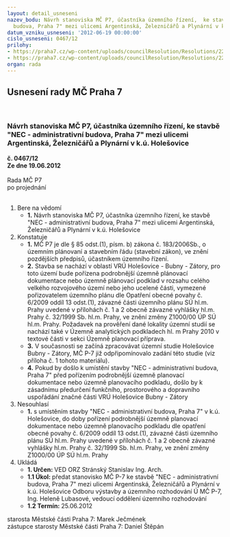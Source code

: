 ```yaml
---
layout: detail_usneseni
nazev_bodu: Návrh stanoviska MČ P7, účastníka územního řízení,  ke stavbě "NEC - administrativní
  budova, Praha 7" mezi ulicemi Argentinská, Železničářů a Plynární v k.ú. Holešovice
datum_vzniku_usneseni: '2012-06-19 00:00:00'
cislo_usneseni: 0467/12
prilohy:
- https://praha7.cz/wp-content/uploads/councilResolution/Resolutions/22723/34-12-nec_11.doc
- https://praha7.cz/wp-content/uploads/councilResolution/Resolutions/22723/34-12-nec_21.doc
organ: rada
---
```

<div id="ucUsn_pList" class="usn">
	<span><h2>Usnesení rady MČ Praha 7 </h2>
<br></span><div class="standBody">
<span><h3>Návrh stanoviska MČ P7, účastníka územního řízení,  ke stavbě "NEC - administrativní budova, Praha 7" mezi ulicemi Argentinská, Železničářů a Plynární v k.ú. Holešovice</h3></span><div class="center">
		<strong>č. 0467/12</strong><br>
	</div>
<div class="center">
		<strong>Ze dne 19.06.2012</strong><br><br>
	</div>Rada MČ P7<br> po projednání<br><br><ol>
<li>Bere na vědomí<ul><li>
<strong>1.</strong> Návrh stanoviska MČ P7, účastníka územního řízení,  ke stavbě "NEC - administrativní budova, Praha 7" mezi ulicemi Argentinská, Železničářů a Plynární v k.ú. Holešovice</li></ul>
</li>
<li>Konstatuje<ul>
<li>
<strong>1.</strong> MČ P7 je dle § 85 odst.(1), písm. b) zákona č. 183/2006Sb., o územním plánovaní a stavebním řádu (stavební zákon), ve znění pozdějších předpisů, účastníkem územního řízení.</li>
<li>
<strong>2.</strong> Stavba se nachází v oblastí VRÚ Holešovice - Bubny - Zátory, pro toto území bude pořízena podrobnější územně plánovací dokumentace nebo územně plánovací podklad v rozsahu celého velkého rozvojového území nebo jeho ucelené části, vymezené pořizovatelem územního plánu dle Opatření obecné povahy č. 6/2009 oddíl 13 odst.(1), závazné části územního plánu SÚ hl.m. Prahy uvedené v přílohách č. 1 a 2 obecně závazné vyhlášky hl.m. Prahy č. 32/1999 Sb. hl.m. Prahy, ve znění změny Z1000/00 ÚP SÚ hl.m. Prahy. Požadavek na prověření dané lokality územní studií se nachází také v Územně analytických podkladech hl. m Prahy 2010 v textové části v sekci Územně planovací příprava.</li>
<li>
<strong>3.</strong> V současnosti se začíná zpracovávat územní studie Holešovice Bubny - Zátory, MČ P-7 již odpřipomínovalo zadání této studie (viz příloha č. 1 tohoto materiálu).</li>
<li>
<strong>4.</strong> Pokud by došlo k umístění stavby "NEC - administrativní budova, Praha 7" před pořízením podrobnější územně planovací dokumentace nebo územně planovacího podkladu, došlo by k zásadnímu předurčení funkčního, prostorového a dopravního uspořádání značné části VRÚ Holešovice Bubny - Zátory </li>
</ul>
</li>
<li>Nesouhlasí<ul><li>
<strong>1.</strong> s umístěním stavby "NEC - administrativní budova, Praha 7" v k.ú. Holešovice, do doby pořízení podrobnější územně planovací dokumentace nebo územně planovacího podkladu dle opatření obecné povahy č. 6/2009 oddíl 13 odst.(1), závazné části územního plánu SÚ hl.m. Prahy uvedené v přílohách č. 1 a 2 obecně závazné vyhlášky hl.m. Prahy č. 32/1999 Sb. hl.m. Prahy, ve znění změny Z1000/00 ÚP SÚ hl.m. Prahy</li></ul>
</li>
<li>Ukládá<ul>
<li>
<strong>1. Určen: </strong>VED ORZ  Stránský  Stanislav Ing. Arch.</li>
<li>
<strong>1.1 Úkol: </strong>předat stanovisko MČ P-7 ke stavbě "NEC - administrativní budova,  Praha 7" mezi ulicemi Argentinská, Železničářů a Plynární v k.ú. Holešovice Odboru výstavby a územního rozhodování Ú MČ P-7,  Ing. Heleně Lubasové, vedoucí oddělení územního rozhodování</li>
<li>
<strong>1.2 Termín: </strong>25.06.2012</li>
</ul>
</li>
</ol>starosta Městské části Praha 7: Marek Ječmének<br>zástupce starosty Městské části Praha 7: Daniel Štěpán 
</div>
</div>